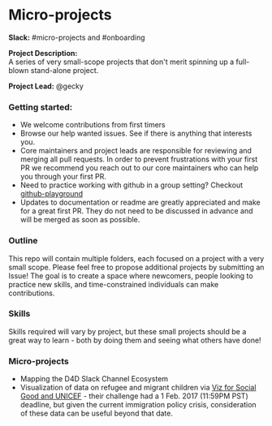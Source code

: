 # Micro-projects

**Slack:** #micro-projects and #onboarding

**Project Description:**  
A series of very small-scope projects that don't merit spinning up a full-blown stand-alone project. 

**Project Lead:**
@gecky

### Getting started:
* We welcome contributions from first timers
* Browse our help wanted issues. See if there is anything that interests you.
* Core maintainers and project leads are responsible for reviewing and merging all pull requests. In order to prevent frustrations with your first PR we recommend you reach out to our core maintainers who can help you through your first PR.
* Need to practice working with github in a group setting? Checkout [github-playground](https://github.com/Data4Democracy/github-playground)
* Updates to documentation or readme are greatly appreciated and make for a great first PR. They do not need to be discussed in advance and will be merged as soon as possible.

### Outline
This repo will contain multiple folders, each focused on a project with a very small scope.  Please feel free to propose additional projects by submitting an Issue!  The goal is to create a space where newcomers, people looking to practice new skills, and time-constrained individuals can make contributions.


### Skills
Skills required will vary by project, but these small projects should be a great way to learn - both by doing them and seeing what others have done!


### Micro-projects
* Mapping the D4D Slack Channel Ecosystem
* Visualization of data on refugee and migrant children via [Viz for Social Good and UNICEF](https://www.vizforsocialgood.com/united-nations-childrens-fund) - their challenge had a 1 Feb. 2017 (11:59PM PST) deadline, but given the current immigration policy crisis, consideration of these data can be useful beyond that date.  